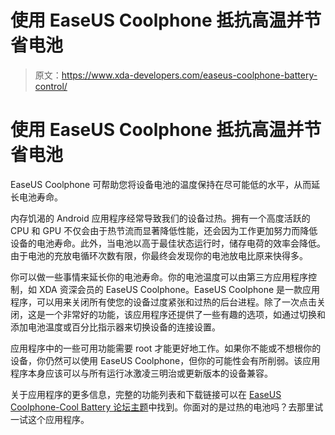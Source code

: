 # 使用 EaseUS Coolphone 抵抗高温并节省电池

> 原文：<https://www.xda-developers.com/easeus-coolphone-battery-control/>

# 使用 EaseUS Coolphone 抵抗高温并节省电池

EaseUS Coolphone 可帮助您将设备电池的温度保持在尽可能低的水平，从而延长电池寿命。

内存饥渴的 Android 应用程序经常导致我们的设备过热。拥有一个高度活跃的 CPU 和 GPU 不仅会由于热节流而显著降低性能，还会因为工作更加努力而降低设备的电池寿命。此外，当电池以高于最佳状态运行时，储存电荷的效率会降低。由于电池的充放电循环次数有限，你最终会发现你的电池放电比原来快得多。

你可以做一些事情来延长你的电池寿命。你的电池温度可以由第三方应用程序控制，如 XDA 资深会员的 EaseUS Coolphone。EaseUS Coolphone 是一款应用程序，可以用来关闭所有使您的设备过度紧张和过热的后台进程。除了一次点击关闭，这是一个非常好的功能，该应用程序还提供了一些有趣的选项，如通过切换和添加电池温度或百分比指示器来切换设备的连接设置。

应用程序中的一些可用功能需要 root 才能更好地工作。如果你不能或不想根你的设备，你仍然可以使用 EaseUS Coolphone，但你的可能性会有所削弱。该应用程序本身应该可以与所有运行冰激凌三明治或更新版本的设备兼容。

关于应用程序的更多信息，完整的功能列表和下载链接可以在 [EaseUS Coolphone-Cool Battery 论坛主题](http://forum.xda-developers.com/android/apps-games/app-easeus-coolphone-cool-battery-t2951313)中找到。你面对的是过热的电池吗？去那里试一试这个应用程序。